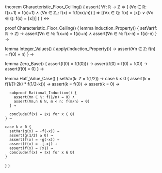 theorem Characteristic_Floor_Ceiling() {
  assert(
    ∀f: ℝ → ℤ ⇒ [
      (∀x ∈ ℝ: f(x+1) = f(x)+1) ∧
      (∀n ∈ ℤ₊: f(x) = f(f(nx)/n))
    ] ⇒
    [(∀x ∈ ℚ: f(x) = ⌊x⌋) ∨ (∀x ∈ ℚ: f(x) = ⌈x⌉)]
  )
} ↔

proof Characteristic_Floor_Ceiling() {
  lemma Induction_Property() {
    setVar(f: ℝ → ℤ) →
    assert(∀n ∈ ℕ: f(x+n) = f(x)+n) ∧
    assert(∀n ∈ ℕ: f(x-n) = f(x)-n)
  } →

  lemma Integer_Values() {
    apply(Induction_Property()) →
    assert(∀n ∈ ℤ: f(n) = f(0) + n)
  } →

  lemma Zero_Base() {
    assert(f(0) = f(f(0))) →
    assert(f(0) = f(0) + f(0)) →
    assert(f(0) = 0)
  } →

  lemma Half_Value_Case() {
    setVar(k: ℤ = f(1/2)) →
    case k ≤ 0 {
      assert(k = f(1/(1-2k) * f(1/2-k))) →
      assert(k = f(0)) →
      assert(k = 0) →
      
      subproof Rational_Induction() {
        assert(∀n ∈ ℕ: f(1/n) = 0) ∧
        assert(∀m,n ∈ ℕ, m < n: f(m/n) = 0)
      } →
      
      conclude(f(x) = ⌊x⌋ for x ∈ ℚ)
    } →

    case k > 0 {
      setVar(g(x) = -f(-x)) →
      assert(g(1/2) ≥ 0) →
      assert(f(x) = -g(-x)) →
      assert(f(x) = -⌊-x⌋) →
      assert(f(x) = ⌈x⌉) →
      conclude(f(x) = ⌈x⌉ for x ∈ ℚ)
    }
  }
}